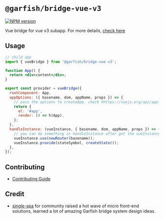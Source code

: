 # `@garfish/bridge-vue-v3`

[![NPM version](https://img.shields.io/npm/v/@garfish/bridge-vue-v3.svg?style=flat-square)](https://www.npmjs.com/package/@garfish/bridge-vue-v3)

Vue bridge for vue v3 subapp. For more details, [check here](https://www.garfishjs.org/guide/bridge)
## Usage

```jsx
// child app
import { vueBridge } from '@garfish/bridge-vue-v3';

function App() {
  return <div>content</div>;
}

export const provider = vueBridge({
  rootComponent: App,
  appOptions: ({ basename, dom, appName, props }) => {
    // pass the options to createApp. check hhttps://vuejs.org/api/application.html#createApp
    return {
      el: '#app',
      render: () => h(App),
    };
  },
  handleInstance: (vueInstance, { basename, dom, appName, props }) => {
    // you can do something in handleInstance after get the vueInstance
    vueInstance.use(newRouter(basename));
    vueInstance.provide(stateSymbol, createState());
  },
});

```

## Contributing

- [Contributing Guide](https://github.com/modern-js-dev/garfish/blob/main/CONTRIBUTING.md)

## Credit

- [single-spa](https://github.com/single-spa/single-spa) for community raised a hot wave of micro front-end solutions, learned a lot of amazing Garfish bridge system design ideas.

